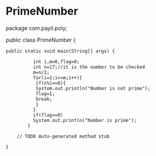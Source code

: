 # PrimeNumber
package com.payil.poly;

public class PrimeNumber {

	public static void main(String[] args) {
		
			  int i,m=0,flag=0;    
			  int n=17;//it is the number to be checked  
			  m=n/2;    
			  for(i=2;i<=m;i++){    
			   if(n%i==0){    
			   System.out.println("Number is not prime");    
			   flag=1;    
			   break;    
			   }    
			  }    
			  if(flag==0)    
			  System.out.println("Number is prime");    
			}  
			
		// TODO Auto-generated method stub

	}


